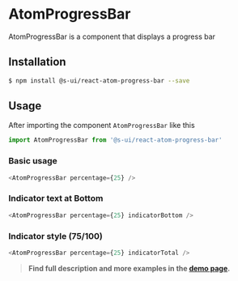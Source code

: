 # AtomProgressBar

AtomProgressBar is a component that displays a progress bar

## Installation

```sh
$ npm install @s-ui/react-atom-progress-bar --save
```

## Usage

After importing the component `AtomProgressBar` like this

```javascript
import AtomProgressBar from '@s-ui/react-atom-progress-bar'
```

### Basic usage

```javascript
<AtomProgressBar percentage={25} />
```

### Indicator text at Bottom

```javascript
<AtomProgressBar percentage={25} indicatorBottom />
```

### Indicator style (75/100)

```javascript
<AtomProgressBar percentage={25} indicatorTotal />
```


> **Find full description and more examples in the [demo page](https://sui-components.now.sh/workbench/atom/progressBar/demo).**